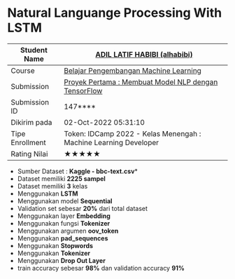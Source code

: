 #                  Natural Languange Processing With LSTM



| Student Name    | [ADIL LATIF HABIBI (alhabibi)](https://www.dicoding.com/users/alhabibi) |
| --------------- | ------------------------------------------------------------ |
| Course          | [Belajar Pengembangan Machine Learning](https://www.dicoding.com/academies/185) |
| Submission      | [Proyek Pertama : Membuat Model NLP dengan TensorFlow](https://www.dicoding.com/academies/185/tutorials/10149) |
| Submission ID   | 147****                                                      |
| Dikirim pada    | 02-Oct-2022 05:31:10                                         |
| Tipe Enrollment | Token: IDCamp 2022 - Kelas Menengah : Machine Learning Developer |
| Rating Nilai    | ★★★★★                                                        |



* Sumber Dataset : **Kaggle - bbc-text.csv***
* Dataset memiliki **2225 sampel**
* Dataset memiliki **3** kelas
* Menggunakan **LSTM**
* Menggunakan model **Sequential**
* Validation set sebesar **20%** dari total dataset
* Menggunakan layer **Embedding**
* Menggunakan fungsi **Tokenizer**
* Menggunakan argumen **oov_token**
* Menggunakan **pad_sequences**
* Menggunakan **Stopwords**
* Menggunakan **Tokenizer**
* Menggunakan **Drop Out Layer**
* train accuracy sebesar **98%** dan validation accuracy **91%**




